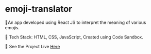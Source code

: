 # emoji-translator

📌An app developed using React JS to interpret the meaning of various emojis.

📌 Tech Stack: HTML, CSS, JavaScript, Created using Code Sandbox.

📌 See the Project Live <a href="https://goodfood-neh-codes.netlify.app/" target="_blank">Here</a>

